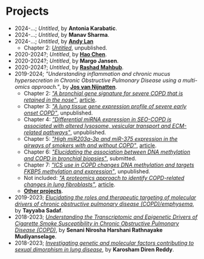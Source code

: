 # Projects

- 2024-...; *Untitled*, by **Antonia Karabatic**.
- 2024-...; *Untitled*, by **Manav Sharma**.
- 2024-...; *Untitled*, by **[Andy Lan](https://github.com/Lan-Andy)**
  - Chapter 2: *[Untitled](https://github.com/UTS-Bioinformatics/#)*, unpublished.
- 2020-2024?; *Untitled*, by **[Hao Chen](https://github.com/HAOLUNG)**.
- 2020-2024?; *Untitled*, by **Margo Jansen**.
- 2020-2024?; *Untitled*, by **[Rashad Mahbub](https://github.com/RashadMahbub)**.
- 2019-2024; *"Understanding inflammation and chronic mucus hypersecretion in Chronic Obstructive Pulmonary Disease using a multi-omics approach."*, by **[Jos van Nijnatten](https://github.com/vanNijnatten)**.
  - Chapter 2: *["A bronchial gene signature for severe COPD that is retained in the nose"](https://github.com/UTS-Bioinformatics/PhD-JvN-Ch2-SHERLOCk-COPD-Differences-NB-BB)*, [article](https://doi.org/10.1183/23120541.00354-2023).
  - Chapter 3: *["A lung tissue gene expression profile of severe early onset COPD"](https://github.com/UTS-Bioinformatics/PhD-JvN-Ch3-PRESTO-Unique-Genes-In-SEO-COPD)*, unpublished.
  - Chapter 4: *["Differential miRNA expression in SEO-COPD is associated with altered lysosome, vesicular transport and ECM-related pathways"](https://github.com/UTS-Bioinformatics/PhD-JvN-Ch4-PRESTO-Unique-miRNAs-In-SEO-COPD)*, unpublished.
  - Chapter 5: *["High miR203a-3p and miR-375 expression in the airways of smokers with and without COPD"](https://github.com/UTS-Bioinformatics/PhD-JvN-Ch5-miRNAs-Affected-By-Smoking)*, [article](https://doi.org/10.1038/s41598-022-09093-0).
  - Chapter 6: *["Elucidating the association between DNA methylation and COPD in bronchial biopsies"](https://github.com/UTS-Bioinformatics/PhD-JvN-Ch6-Methylation-Affected-By-COPD)*, submitted.
  - Chapter 7: *["ICS use in COPD changes DNA methylation and targets FKBP5 methylation and expression"](https://github.com/UTS-Bioinformatics/PhD-JvN-Ch7-v1-Methylation-Affected-By-ICS)*, unpublished.
  - Not included: *["A proteomics approach to identify COPD-related changes in lung fibroblasts"](https://github.com/UTS-Bioinformatics/PhD-JvN-NoCh-PRESTO-Unique-Proteins-In-SEO-COPD)*, [article](https://doi.org/10.1152/ajplung.00105.2022).
  - **[Other projects](https://github.com/UTS-Bioinformatics/PhD-JvN-NoCh-Secondary-Papers)**.
- 2019-2023; *[Elucidating the roles and therapeutic targeting of molecular drivers of chronic obstructive pulmonary disease (COPD)/emphysema](https://opus.lib.uts.edu.au/handle/10453/178228)*, by **Tayyaba Sadaf**.
- 2018-2023; *[Understanding the Transcriptomic and Epigenetic Drivers of Cigarette Smoke Susceptibility in Chronic Obstructive Pulmonary Disease (COPD)](https://opus.lib.uts.edu.au/handle/10453/179754)*, by **Senani Nirosha Harshani Rathnayake Mudiyanselage**.
- 2018-2023; *[Investigating genetic and molecular factors contributing to sexual dimorphism in lung disease](https://opus.lib.uts.edu.au/handle/10453/177414)*, by **Karosham Diren Reddy**.
